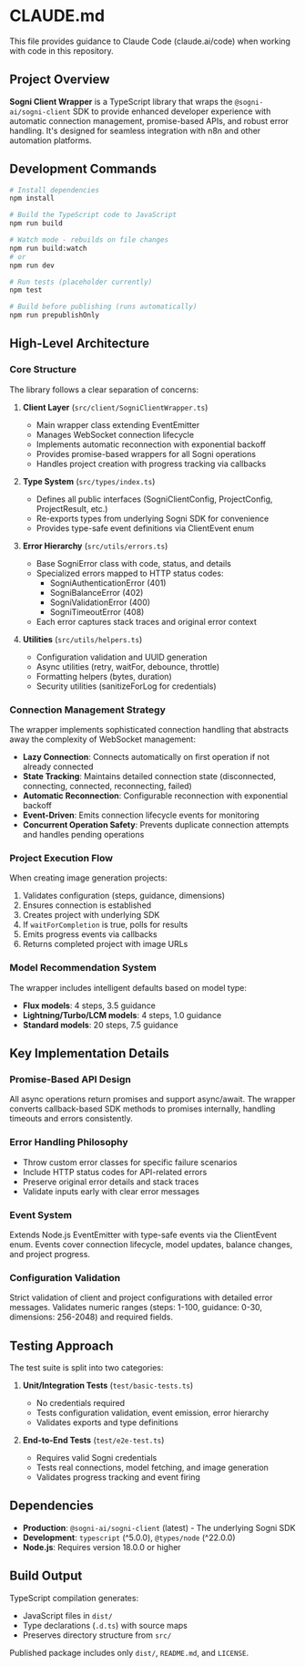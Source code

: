 # CLAUDE.md

This file provides guidance to Claude Code (claude.ai/code) when working with code in this repository.

## Project Overview

**Sogni Client Wrapper** is a TypeScript library that wraps the `@sogni-ai/sogni-client` SDK to provide enhanced developer experience with automatic connection management, promise-based APIs, and robust error handling. It's designed for seamless integration with n8n and other automation platforms.

## Development Commands

```bash
# Install dependencies
npm install

# Build the TypeScript code to JavaScript
npm run build

# Watch mode - rebuilds on file changes
npm run build:watch
# or
npm run dev

# Run tests (placeholder currently)
npm test

# Build before publishing (runs automatically)
npm run prepublishOnly
```

## High-Level Architecture

### Core Structure
The library follows a clear separation of concerns:

1. **Client Layer** (`src/client/SogniClientWrapper.ts`)
   - Main wrapper class extending EventEmitter
   - Manages WebSocket connection lifecycle
   - Implements automatic reconnection with exponential backoff
   - Provides promise-based wrappers for all Sogni operations
   - Handles project creation with progress tracking via callbacks

2. **Type System** (`src/types/index.ts`)
   - Defines all public interfaces (SogniClientConfig, ProjectConfig, ProjectResult, etc.)
   - Re-exports types from underlying Sogni SDK for convenience
   - Provides type-safe event definitions via ClientEvent enum

3. **Error Hierarchy** (`src/utils/errors.ts`)
   - Base SogniError class with code, status, and details
   - Specialized errors mapped to HTTP status codes:
     - SogniAuthenticationError (401)
     - SogniBalanceError (402)
     - SogniValidationError (400)
     - SogniTimeoutError (408)
   - Each error captures stack traces and original error context

4. **Utilities** (`src/utils/helpers.ts`)
   - Configuration validation and UUID generation
   - Async utilities (retry, waitFor, debounce, throttle)
   - Formatting helpers (bytes, duration)
   - Security utilities (sanitizeForLog for credentials)

### Connection Management Strategy

The wrapper implements sophisticated connection handling that abstracts away the complexity of WebSocket management:

- **Lazy Connection**: Connects automatically on first operation if not already connected
- **State Tracking**: Maintains detailed connection state (disconnected, connecting, connected, reconnecting, failed)
- **Automatic Reconnection**: Configurable reconnection with exponential backoff
- **Event-Driven**: Emits connection lifecycle events for monitoring
- **Concurrent Operation Safety**: Prevents duplicate connection attempts and handles pending operations

### Project Execution Flow

When creating image generation projects:
1. Validates configuration (steps, guidance, dimensions)
2. Ensures connection is established
3. Creates project with underlying SDK
4. If `waitForCompletion` is true, polls for results
5. Emits progress events via callbacks
6. Returns completed project with image URLs

### Model Recommendation System

The wrapper includes intelligent defaults based on model type:
- **Flux models**: 4 steps, 3.5 guidance
- **Lightning/Turbo/LCM models**: 4 steps, 1.0 guidance
- **Standard models**: 20 steps, 7.5 guidance

## Key Implementation Details

### Promise-Based API Design
All async operations return promises and support async/await. The wrapper converts callback-based SDK methods to promises internally, handling timeouts and errors consistently.

### Error Handling Philosophy
- Throw custom error classes for specific failure scenarios
- Include HTTP status codes for API-related errors
- Preserve original error details and stack traces
- Validate inputs early with clear error messages

### Event System
Extends Node.js EventEmitter with type-safe events via the ClientEvent enum. Events cover connection lifecycle, model updates, balance changes, and project progress.

### Configuration Validation
Strict validation of client and project configurations with detailed error messages. Validates numeric ranges (steps: 1-100, guidance: 0-30, dimensions: 256-2048) and required fields.

## Testing Approach

The test suite is split into two categories:

1. **Unit/Integration Tests** (`test/basic-tests.ts`)
   - No credentials required
   - Tests configuration validation, event emission, error hierarchy
   - Validates exports and type definitions

2. **End-to-End Tests** (`test/e2e-test.ts`)
   - Requires valid Sogni credentials
   - Tests real connections, model fetching, and image generation
   - Validates progress tracking and event firing

## Dependencies

- **Production**: `@sogni-ai/sogni-client` (latest) - The underlying Sogni SDK
- **Development**: `typescript` (^5.0.0), `@types/node` (^22.0.0)
- **Node.js**: Requires version 18.0.0 or higher

## Build Output

TypeScript compilation generates:
- JavaScript files in `dist/`
- Type declarations (`.d.ts`) with source maps
- Preserves directory structure from `src/`

Published package includes only `dist/`, `README.md`, and `LICENSE`.